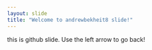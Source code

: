 ```yaml
---
layout: slide
title: "Welcome to andrewbekheit8 slide!"
---
```

this is github slide.
Use the left arrow to go back!